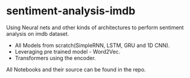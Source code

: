 # sentiment-analysis-imdb
 Using Neural nets and other kinds of architectures to perform sentiment analysis on imdb dataset.
- All Models from scratch(SimpleRNN, LSTM, GRU and 1D CNN).
- Leveraging pre trained model - Word2Vec.
- Transformers using the encoder.

All Notebooks and their source can be found in the repo.
